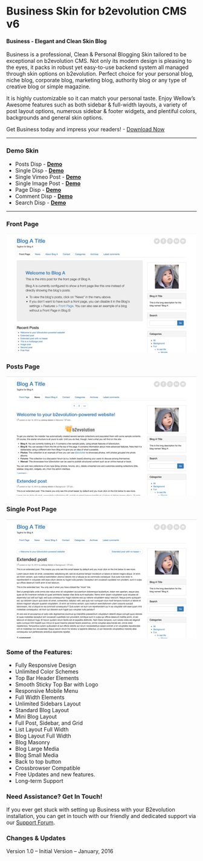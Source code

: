 # Business Skin for b2evolution CMS v6

#### Business - Elegant and Clean Skin Blog

Business is a professional, Clean & Personal Blogging Skin tailored to be exceptional on b2evolution CMS. Not only its modern design is pleasing to the eyes, it packs in robust yet easy-to-use backend system all managed through skin options on b2evolution. Perfect choice for your personal blog, niche blog, corporate blog, marketing blog, authority blog or any type of creative blog or simple magazine.

It is highly customizable so it can match your personal taste. Enjoy Wellow’s Awesome features such as both sidebar & full-width layouts, a variety of post layout options, numerous sidebar & footer widgets, and plentiful colors, backgrounds and general skin options.

Get Business today and impress your readers! - <a href="https://github.com/b2evolution/business_skin/archive/master.zip">Download Now</a>

-------------
### Demo Skin

- Posts Disp - <a href="http://skin.ariflaw.com/business/"><strong>Demo</strong></a>
- Single Disp - <a href="http://skin.ariflaw.com/business/index.php/a/typography-post"><strong>Demo</strong></a>
- Single Vimeo Post - <a href="http://skin.ariflaw.com/business/index.php/a/vimeo-post"><strong>Demo</strong></a>
- Single Image Post - <a href="http://skin.ariflaw.com/business/index.php/a/image-post"><strong>Demo</strong></a>
- Page Disp - <a href="http://skin.ariflaw.com/business/index.php/a/about-blog-a"><strong>Demo</strong></a>
- Comment Disp - <a href="http://skin.ariflaw.com/business/index.php/a/?disp=comments"><strong>Demo</strong></a>
- Search Disp - <a href="http://skin.ariflaw.com/business/index.php/a/?s=post&submit=Search&disp=search"><strong>Demo</strong></a>

-------------

### Front Page

![disp=front](skinshot_front.jpg)

### Posts Page

![disp=posts](skinshot_posts.jpg)

### Single Post Page

![disp=single](skinshot_single.jpg)


### Some of the Features:

- Fully Responsive Design
- Unlimited Color Schemes
- Top Bar Header Elements
- Smooth Sticky Top Bar with Logo
- Responsive Mobile Menu
- Full Width Elements
- Unlimited Sidebars Layout
- Standard Blog Layout
- Mini Blog Layout
- Full Post, Sidebar, and Grid
- List Layout Full Width
- Blog Layout Full Width
- Blog Masonry
- Blog Large Media
- Blog Small Media
- Back to top button
- Crossbrowser Compatible
- Free Updates and new features.
- Long-term Support


### Need Assistance? Get In Touch!

If you ever get stuck with setting up Business with your B2evolution installation, you can get in touch with our friendly and dedicated support via our <a href="http://forums.b2evolution.net/">Support Forum</a>.


### Changes & Updates

Version 1.0 – Initial Version – January, 2016
